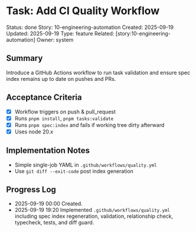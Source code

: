 # Task: Add CI Quality Workflow
Status: done
Story: 10-engineering-automation
Created: 2025-09-19
Updated: 2025-09-19
Type: feature
Related: [story:10-engineering-automation]
Owner: system

## Summary
Introduce a GitHub Actions workflow to run task validation and ensure spec index remains up to date on pushes and PRs.

## Acceptance Criteria
- [x] Workflow triggers on push & pull_request
- [x] Runs `pnpm install`, `pnpm tasks:validate`
- [x] Runs `pnpm spec:index` and fails if working tree dirty afterward
- [x] Uses node 20.x

## Implementation Notes
- Simple single-job YAML in `.github/workflows/quality.yml`
- Use `git diff --exit-code` post index generation

## Progress Log
- 2025-09-19 00:00 Created.
- 2025-09-19 19:20 Implemented `.github/workflows/quality.yml` including spec index regeneration, validation, relationship check, typecheck, tests, and diff guard.

